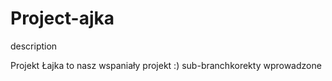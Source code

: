 # Project-ajka
description 


Projekt Łajka to nasz wspaniały projekt :)
sub-branchkorekty wprowadzone 
